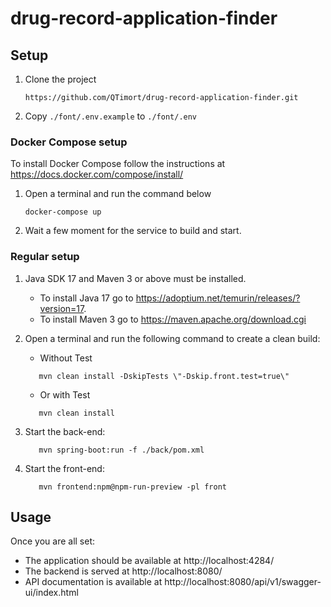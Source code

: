 # drug-record-application-finder

## Setup

1. Clone the project
   ```
   https://github.com/QTimort/drug-record-application-finder.git
   ```

2. Copy `./font/.env.example` to `./font/.env`

### Docker Compose setup
To install Docker Compose follow the instructions at https://docs.docker.com/compose/install/

1. Open a terminal and run the command below
   ```shell
   docker-compose up
   ```

2. Wait a few moment for the service to build and start.

### Regular setup

1. Java SDK 17 and Maven 3 or above must be installed. 
   - To install Java 17 go to https://adoptium.net/temurin/releases/?version=17.
   - To install Maven 3 go to https://maven.apache.org/download.cgi 

2. Open a terminal and run the following command to create a clean build:
   - Without Test
   ```shell
      mvn clean install -DskipTests \"-Dskip.front.test=true\"
   ```
   - Or with Test
   ```shell
      mvn clean install
   ```

3. Start the back-end:
   ```shell
      mvn spring-boot:run -f ./back/pom.xml
   ```

4. Start the front-end:
   ```shell
      mvn frontend:npm@npm-run-preview -pl front
   ```

## Usage
Once you are all set:
- The application should be available at http://localhost:4284/
- The backend is served at http://localhost:8080/
- API documentation is available at http://localhost:8080/api/v1/swagger-ui/index.html